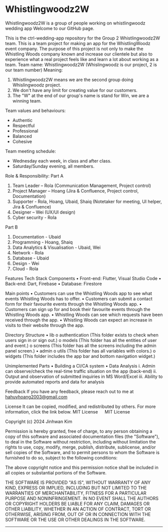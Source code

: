 # Whistlingwoodz2W
Whistlingwoodz2W is a group of people working on whistlingwoodz wedding app 
Welcome to our GitHub page. 

This is the ctrl-wedding-app repository for the Group 2 Whistlingwoodz2W team.
This is a team project for making an app for the WhistlingWoodz event company. The purpose of this project is not only to make the Whistling Woods company known and increase our clientele but also to experience what a real project feels like and learn a lot about working as a team.
Team name: Whistlingwoodz2W (Whislingwoodz is our project, 2 is our team number)
Meaning:

1. Whistlingwoodz2W means we are the second group doing Whislingwoodz project.
2. We don't have any limit for creating value for our customers.
3. The "W" at the end of our group's name is stand for Win, we are a winning team.

Team values and behaviours:
+ Authentic
+ Respectful
+ Professional
+ Balanced
+ Cohesive

Team meeting schedule:
- Wednesday each week, in class and after class.
- Saturday/Sunday evening, all members.

Role & Responsibility:
Part A
1. Team Leader – Rola (Communication Management, Project control)
2. Project Manager – Hoang (Jira & Confluence, Project control, Documentation)
3. Supporter - Rola, Hoang, Ubaid, Shaiq (Notetaker for meeting, UI helper, Jira & Confluence) 
4. Designer – Wei (UX/UI design)
5. Cyber security - Rola

Part B
1. Documentation - Ubaid 
2. Programming - Hoang, Shaiq
3. Data Analytics & Visualisation - Ubaid, Wei
4. Network - Rola
5. Database - Ubaid
6. Design - Wei
7. Cloud - Rola

Features
Tech Stack Components
•	Front-end: Flutter, Visual Studio Code
•	Back-end: Dart, Firebase
•	Database: Firestore

Main points
•	Customers can use the Whistling Woods app to see what events Whistling Woods has to offer.
•	Customers can submit a contact form for their favourite events through the Whistling Woods app.
•	Customers can sign up for and book their favourite events through the Whistling Woods app.
•	Whistling Woods can see which requests have been received through the app.
•	Whistling Woods can expect an increase in visits to their website through the app.

Directory Structure
•	lib
 o	authentication (This folder exists to check when users sign in or sign out.)
 o	models (This folder has all the entities of user and event.)
 o	screens (This folder has all the screens including the admin panel screen.)
•	admin
o	utils (This folder has all variables with colors.)
o	widgets (This folder includes the app bar and bottom navigation widget.)




Unimplemented Parts
•	Building a CI/CA system
•	Data Analysis
i.	Admin can observe/check the real-time traffic situation on the app (back-end)
ii.	Output and observation of submitted inquiries in MS Word/Excel
iii.	Ability to provide automated reports and data for analysis

Feedback
If you have any feedback, please reach out to me at hahuyhoang2003@gmail.com

License
It can be copied, modified, and redistributed by others. For more information, click the link below. MIT License
 
MIT License
 
Copyright (c) 2024 Jinhwan Kim
 
Permission is hereby granted, free of charge, to any person obtaining a copy
of this software and associated documentation files (the "Software"), to deal
in the Software without restriction, including without limitation the rights
to use, copy, modify, merge, publish, distribute, sublicense, and/or sell
copies of the Software, and to permit persons to whom the Software is
furnished to do so, subject to the following conditions:
 
The above copyright notice and this permission notice shall be included in all
copies or substantial portions of the Software.
 
THE SOFTWARE IS PROVIDED "AS IS", WITHOUT WARRANTY OF ANY KIND, EXPRESS OR
IMPLIED, INCLUDING BUT NOT LIMITED TO THE WARRANTIES OF MERCHANTABILITY,
FITNESS FOR A PARTICULAR PURPOSE AND NONINFRINGEMENT. IN NO EVENT SHALL THE
AUTHORS OR COPYRIGHT HOLDERS BE LIABLE FOR ANY CLAIM, DAMAGES OR OTHER
LIABILITY, WHETHER IN AN ACTION OF CONTRACT, TORT OR OTHERWISE, ARISING FROM,
OUT OF OR IN CONNECTION WITH THE SOFTWARE OR THE USE OR OTHER DEALINGS IN THE
SOFTWARE.




****
